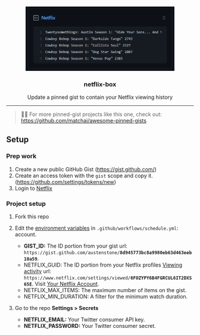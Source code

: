 <p align="center">
  <img width="400" src="./screenshot.png">
  <h3 align="center">netflix-box</h3>
  <p align="center">Update a pinned gist to contain your Netflix viewing history</p>
</p>

---

> 📌✨ For more pinned-gist projects like this one, check out: https://github.com/matchai/awesome-pinned-gists

## Setup

### Prep work

1. Create a new public GitHub Gist (https://gist.github.com/)
1. Create an access token with the `gist` scope and copy it. (https://github.com/settings/tokens/new)
1. Login to [Netflix](https://www.netflix.com/login)

### Project setup

1. Fork this repo
1. Edit the [environment variables](https://github.com/austenstone/netflix-box/blob/main/.github/workflows/schedule.yml) in `.github/workflows/schedule.yml`:
account.

   - **GIST_ID:** The ID portion from your gist url: `https://gist.github.com/austenstone/`**`8d945773bc8a9980eb63d463eeb10a59`**.
   - NETFLIX_GUID: The ID portion from your Netflix profiles [Viewing activity]() url: `https://www.netflix.com/settings/viewed/`**`6FOZYPY6B4FGRCUL6IT2DXS65E`**. Visit [Your Netflix Account](https://www.netflix.com/YourAccount).
   - NETFLIX_MAX_ITEMS: The maximum number of items on the gist.
   - NETFLIX_MIN_DURATION: A filter for the minimum watch duration.

1. Go to the repo **Settings > Secrets**
   - **NETFLIX_EMAIL:** Your Twitter consumer API key.
   - **NETFLIX_PASSWORD:** Your Twitter consumer secret.
